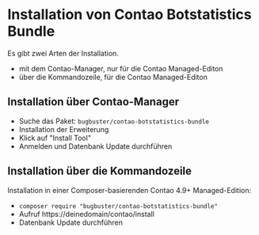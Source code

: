 # Installation von Contao Botstatistics Bundle

Es gibt zwei Arten der Installation.

* mit dem Contao-Manager, nur für die Contao Managed-Editon
* über die Kommandozeile, für die Contao Managed-Editon


## Installation über Contao-Manager

* Suche das Paket: `bugbuster/contao-botstatistics-bundle`
* Installation der Erweiterung
* Klick auf "Install Tool"
* Anmelden und Datenbank Update durchführen


## Installation über die Kommandozeile

Installation in einer Composer-basierenden Contao 4.9+ Managed-Edition:

* `composer require "bugbuster/contao-botstatistics-bundle"`
* Aufruf https://deinedomain/contao/install
* Datenbank Update durchführen

